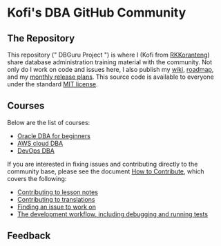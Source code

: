 # Kofi's DBA GitHub Community 

## The Repository
This repository (" DBGuru Project ") is where I (Kofi from [RKKoranteng](https://rkkoranteng.com/)) share database administration training material with the community. Not only do I work on code and issues here, I also publish my [wiki](https://github.com/RKKoranteng/DBGuru/wiki), [roadmap](https://github.com/RKKoranteng/DBGuru/wiki/Roadmap), and my [monthly release plans](https://github.com/RKKoranteng/DBGuru/wiki/). This source code is available to everyone under the standard [MIT license](https://github.com/RKKoranteng/DBGuru/).

## Courses
Below are the list of courses:
* [Oracle DBA for beginners](#)
* [AWS cloud DBA](#)
* [DevOps DBA](#)

If you are interested in fixing issues and contributing directly to the community base, please see the document [How to Contribute](#), which covers the following:
* [Contributing to lesson notes](#)
* [Contributing to translations](#)
* [Finding an issue to work on](#)
* [The development workflow, including debugging and running tests](#)

## Feedback
